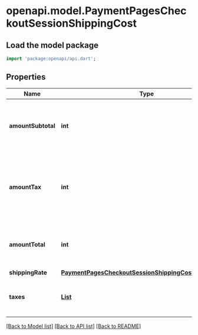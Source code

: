 # openapi.model.PaymentPagesCheckoutSessionShippingCost

## Load the model package
```dart
import 'package:openapi/api.dart';
```

## Properties
Name | Type | Description | Notes
------------ | ------------- | ------------- | -------------
**amountSubtotal** | **int** | Total shipping cost before any discounts or taxes are applied. | 
**amountTax** | **int** | Total tax amount applied due to shipping costs. If no tax was applied, defaults to 0. | 
**amountTotal** | **int** | Total shipping cost after discounts and taxes are applied. | 
**shippingRate** | [**PaymentPagesCheckoutSessionShippingCostShippingRate**](PaymentPagesCheckoutSessionShippingCostShippingRate.md) |  | [optional] 
**taxes** | [**List<LineItemsTaxAmount>**](LineItemsTaxAmount.md) | The taxes applied to the shipping rate. | [optional] [default to const []]

[[Back to Model list]](../README.md#documentation-for-models) [[Back to API list]](../README.md#documentation-for-api-endpoints) [[Back to README]](../README.md)


